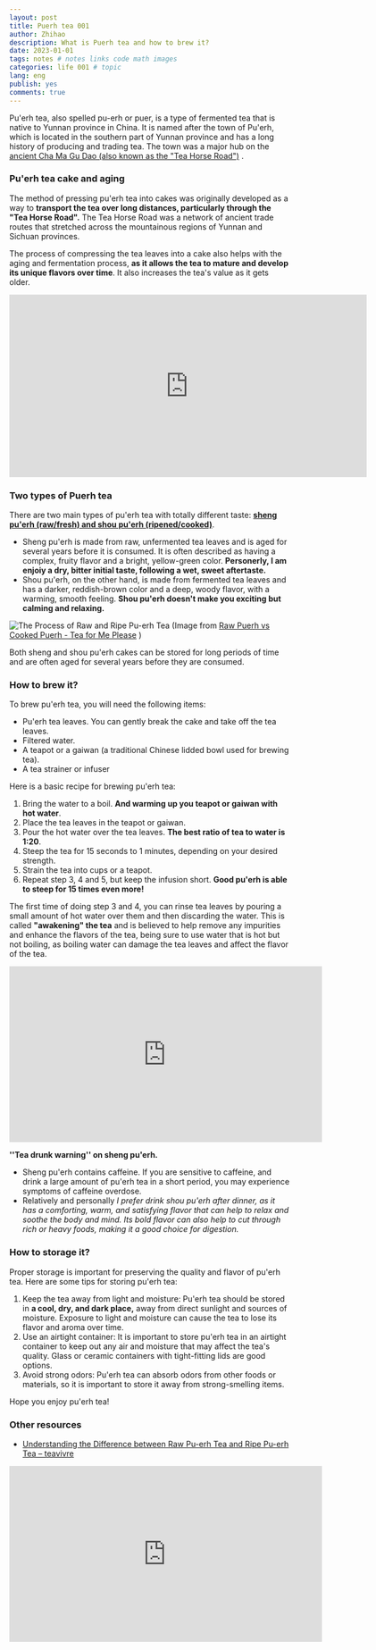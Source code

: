 ```yaml
---
layout: post
title: Puerh tea 001
author: Zhihao
description: What is Puerh tea and how to brew it?
date: 2023-01-01
tags: notes # notes links code math images
categories: life 001 # topic
lang: eng
publish: yes
comments: true
---
```


Pu'erh tea, also spelled pu-erh or puer, is a type of fermented tea that is native to Yunnan province in China. It is named after the town of Pu'erh, which is located in the southern part of Yunnan province and has a long history of producing and trading tea. The town was a major hub on the [ancient Cha Ma Gu Dao (also known as the "Tea Horse Road")](https://en.wikipedia.org/wiki/Tea_Horse_Road) .

### Pu'erh tea cake and aging

The method of pressing pu'erh tea into cakes was originally developed as a way to **transport the tea over long distances, particularly through the "Tea Horse Road".** The Tea Horse Road was a network of ancient trade routes that stretched across the mountainous regions of Yunnan and Sichuan provinces.

The process of compressing the tea leaves into a cake also helps with the aging and fermentation process, **as it allows the tea to mature and develop its unique flavors over time**. It also increases the tea's value as it gets older.

<iframe id="reddit-embed" src="https://www.redditmedia.com/r/tea/comments/ydvwfw/is_this_puer_tea_i_bought_in_hong_kong_in_2014/?ref_source=embed&amp;ref=share&amp;embed=true" sandbox="allow-scripts allow-same-origin allow-popups" style="border: none;" height="327" width="640" scrolling="no"></iframe>

### Two types of Puerh tea

There are two main types of pu'erh tea with totally different taste: [**sheng pu'erh (raw/fresh) and shou pu'erh (ripened/cooked)**](https://en.wikipedia.org/wiki/Pu%27er_tea). 
- Sheng pu'erh is made from raw, unfermented tea leaves and is aged for several years before it is consumed. It is often described as having a complex, fruity flavor and a bright, yellow-green color. **Personerly, I am enjoiy a dry, bitter initial taste, following a wet, sweet aftertaste.**
- Shou pu'erh, on the other hand, is made from fermented tea leaves and has a darker, reddish-brown color and a deep, woody flavor, with a warming, smooth feeling. **Shou pu'erh doesn't make you exciting but calming and relaxing.** 

![The Process of Raw and Ripe Pu-erh Tea](https://d27pcll2dx97vv.cloudfront.net/info/wp-content/uploads/2012/01/puerh_tea_production_process_830.jpg)
(Image from [Raw Puerh vs Cooked Puerh - Tea for Me Please](https://www.teaformeplease.com/raw-puerh-vs-cooked-puerh/) )

Both sheng and shou pu'erh cakes can be stored for long periods of time and are often aged for several years before they are consumed. 

### How to brew it?

To brew pu'erh tea, you will need the following items:

-   Pu'erh tea leaves. You can gently break the cake and take off the tea leaves.
-   Filtered water.
-   A teapot or a gaiwan (a traditional Chinese lidded bowl used for brewing tea).
-   A tea strainer or infuser

Here is a basic recipe for brewing pu'erh tea:

1.  Bring the water to a boil. **And warming up you teapot or gaiwan with hot water**.
2.  Place the tea leaves in the teapot or gaiwan.
3.  Pour the hot water over the tea leaves. **The best ratio of tea to water is 1:20**.
4.  Steep the tea for 15 seconds to 1 minutes, depending on your desired strength.
5.  Strain the tea into cups or a teapot.
6.  Repeat step 3, 4 and 5, but keep the infusion short. **Good pu'erh is able to steep for 15 times even more!**

The first time of doing step 3 and 4, you can rinse tea leaves by pouring a small amount of hot water over them and then discarding the water. This is called **"awakening" the tea** and is believed to help remove any impurities and enhance the flavors of the tea, being sure to use water that is hot but not boiling, as boiling water can damage the tea leaves and affect the flavor of the tea. 

<iframe width="560" height="315" src="https://www.youtube.com/embed/XnCntK1ks80" title="YouTube video player" frameborder="0" allow="accelerometer; autoplay; clipboard-write; encrypted-media; gyroscope; picture-in-picture" allowfullscreen></iframe>

**''Tea drunk warning'' on sheng pu'erh.**
- Sheng pu'erh contains caffeine. If you are sensitive to caffeine, and drink a large amount of pu'erh tea in a short period, you may experience symptoms of caffeine overdose. 
- Relatively and personally *I prefer drink shou pu'erh after dinner, as it has a comforting, warm, and satisfying flavor that can help to relax and soothe the body and mind. Its bold flavor can also help to cut through rich or heavy foods, making it a good choice for digestion.*

### How to storage it?

Proper storage is important for preserving the quality and flavor of pu'erh tea. Here are some tips for storing pu'erh tea:

1. Keep the tea away from light and moisture: Pu'erh tea should be stored in **a cool, dry, and dark place,** away from direct sunlight and sources of moisture. Exposure to light and moisture can cause the tea to lose its flavor and aroma over time.
2. Use an airtight container: It is important to store pu'erh tea in an airtight container to keep out any air and moisture that may affect the tea's quality. Glass or ceramic containers with tight-fitting lids are good options.
3. Avoid strong odors: Pu'erh tea can absorb odors from other foods or materials, so it is important to store it away from strong-smelling items.

Hope you enjoy pu'erh tea!


### Other resources

- [Understanding the Difference between Raw Pu-erh Tea and Ripe Pu-erh Tea – teavivre](https://www.teavivre.com/info/difference-between-raw-and-ripe-puerh-tea.html)

<iframe width="560" height="315" src="https://www.youtube.com/embed/xY9w7GezgpU" title="YouTube video player" frameborder="0" allow="accelerometer; autoplay; clipboard-write; encrypted-media; gyroscope; picture-in-picture" allowfullscreen></iframe>